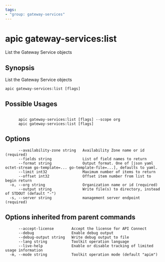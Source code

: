 ```yaml
---
tags:
- "group: gateway-services"
---
```

# apic gateway-services:list

List the Gateway Service objects

## Synopsis

List the Gateway Service objects

```
apic gateway-services:list [flags]
```

## Possible Usages

```

      apic gateway-services:list [flags] --scope org
      apic gateway-services:list [flags]

```

## Options

```
      --availability-zone string   Availability Zone name or id (required)
      --fields string              List of field names to return
      --format string              Output format. One of [json yaml octet-stream go-template=... go-template-file=...], defaults to yaml.
      --limit int32                Maximum number of items to return
      --offset int32               Offset item number from list to begin return
  -o, --org string                 Organization name or id (required)
      --output string              Write file(s) to directory, instead of STDOUT (default "-")
  -s, --server string              management server endpoint (required)
```

## Options inherited from parent commands

```
      --accept-license        Accept the license for API Connect
      --debug                 Enable debug output
      --debug-output string   Write debug output to file
      --lang string           Toolkit operation language
      --live-help             Enable or disable tracking of limited usage information
  -m, --mode string           Toolkit operation mode (default "apim")
```
